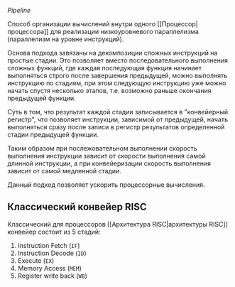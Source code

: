 *Pipeline*

Способ организации вычислений внутри одного [[Процессор|процессора]] для реализации низкоуровневого параллелизма (параллелизм на уровне инструкций).

Основа подхода завязаны на декомпозиции сложных инструкций на простые стадии. Это позволяет вместо последовательного выполнения сложных функций, где каждая последующая функция начинает выполняться строго после завершения предыдущей, можно выполнять инструкцию по стадиям, при этом следующую инструкцию уже можно начать спустя несколько этапов, т.е. возможно раньше окончания предыдущей функции. 

Суть в том, что результат каждой стадии записывается в "конвейерный регистр", что позволяет инструкции, зависимой от предыдущей, начать выполняться сразу после записи в регистр результатов определенной стадии предыдущей функции.

Таким образом при послежовательном выполнении скорость выполнения инструкции зависит от скорости выполнения самой длинной инструкции, а при конвейеризации скорость выполнения зависит от самой медленной стадии.

Данный подход позволяет ускорить процессорные вычисления.

## Классический конвейер RISC

Классический для процессоров [[Архитектура RISC|архитектуры RISC]] конвейер состоит из 5 стадий:

1. Instruction Fetch (`IF`)
2. Instruction Decode  (`ID`)
3. Execute  (`EX`)
4. Memory Access  (`MEM`)
5. Register write back  (`WB`)
